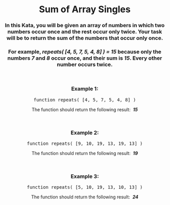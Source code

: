 <div align = 'center'>

# Sum of Array Singles

</div>

<div align = 'center'>

<h3>In this Kata, you will be given an array of numbers in which two numbers occur once and the rest occur only twice. Your task will be to return the sum of the numbers that occur only once.</h3>

<h3>For example, <em>repeats(&nbsp;[4, 5, 7, 5, 4, 8]&nbsp;) = 15</em> because only the numbers <em>7</em> and <em>8</em> occur once, and their sum is <em>15</em>. Every other number occurs twice.</h3>

<br>

<h3>Example 1:</h3>

<pre>function repeats(&nbsp;[4, 5, 7, 5, 4, 8]&nbsp;)</pre>

<p>The function should return the following result: &nbsp;<strong><em>15</em></strong></p>

<br>

<h3>Example 2:</h3>

<pre>function repeats(&nbsp;[9, 10, 19, 13, 19, 13]&nbsp;)</pre>

<p>The function should return the following result: &nbsp;<strong><em>19</em></strong></p>

<br>

<h3>Example 3:</h3>

<pre>function repeats(&nbsp;[5, 10, 19, 13, 10, 13]&nbsp;)</pre>

<p>The function should return the following result: &nbsp;<strong><em>24</em></strong></p>

</div>

